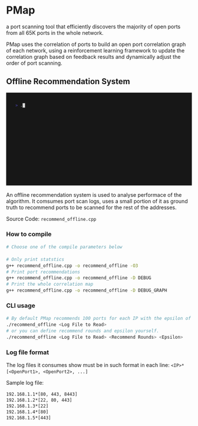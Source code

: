 # PMap

a port scanning tool that efficiently discovers the majority of open ports from all 65K ports in the whole network.

PMap uses the correlation of ports to build an open port correlation graph of each network, using a reinforcement learning framework to update the correlation graph based on feedback results and dynamically adjust the order of port scanning.

## Offline Recommendation System

![Offline Recommendation System](offline_recommendation_system.gif)

An offline recommendation system is used to analyse performace of the algorithm. It comsumes port scan logs, uses a small portion of it as ground truth to recommend ports to be scanned for the rest of the addresses.

Source Code: `recommend_offline.cpp`

### How to compile

```bash
# Choose one of the compile parameters below

# Only print statstics
g++ recommend_offline.cpp -o recommend_offline -O3
# Print port recommendations
g++ recommend_offline.cpp -o recommend_offline -D DEBUG
# Print the whole correlation map
g++ recommend_offline.cpp -o recommend_offline -D DEBUG_GRAPH
```

### CLI usage

```bash
# By default PMap recommends 100 ports for each IP with the epsilon of 0.3.
./recommend_offline <Log File to Read>
# or you can define recommend rounds and epsilon yourself.
./recommend_offline <Log File to Read> <Recommend Rounds> <Epsilon>
```

### Log file format

The log files it consumes show  must be in such format in each line: `<IP>*[<OpenPort1>, <OpenPort2>, ...]`

Sample log file:

```
192.168.1.1*[80, 443, 8443]
192.168.1.2*[22, 80, 443]
192.168.1.3*[22]
192.168.1.4*[80]
192.168.1.5*[443]
```
